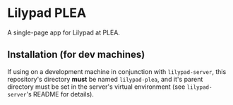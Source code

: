 # Lilypad PLEA

A single-page app for Lilypad at PLEA.

## Installation (for dev machines)

If using on a development machine in conjunction with `lilypad-server`, this repository's 
directory __must__ be named `lilypad-plea`, and it's parent directory must be set in the 
server's virtual environment (see `lilypad-server`'s README for details).
